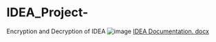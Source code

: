 # IDEA_Project-
Encryption and Decryption of IDEA 
![image](https://github.com/alyaa999/IDEA_Project-/assets/41211827/a62877bb-6b68-4fb1-8ba4-3858d5d91129)
[IDEA Documentation. docx](https://github.com/alyaa999/IDEA_Project-/files/11899603/IDEA.Docmentation.docx)
